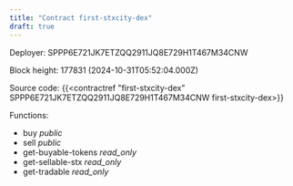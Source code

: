 ```yaml
---
title: "Contract first-stxcity-dex"
draft: true
---
```

Deployer: SPPP6E721JK7ETZQQ2911JQ8E729H1T467M34CNW


 



Block height: 177831 (2024-10-31T05:52:04.000Z)

Source code: {{<contractref "first-stxcity-dex" SPPP6E721JK7ETZQQ2911JQ8E729H1T467M34CNW first-stxcity-dex>}}

Functions:

* buy _public_
* sell _public_
* get-buyable-tokens _read_only_
* get-sellable-stx _read_only_
* get-tradable _read_only_
